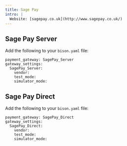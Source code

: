 ```yaml
---
title: Sage Pay
intro: |
  Website: [sagepay.co.uk](http://www.sagepay.co.uk/)
---
```


## Sage Pay Server
Add the following to your `bison.yaml` file:
~~~
payment_gateway: SagePay_Server
gateway_settings:
  SagePay_Server:
    vendor:
    test_mode:
    simulator_mode:
~~~ 

## Sage Pay Direct
Add the following to your `bison.yaml` file:
~~~
payment_gateway: SagePay_Direct
gateway_settings:
  SagePay_Direct:
    vendor:
    test_mode:
    simulator_mode:
~~~ 